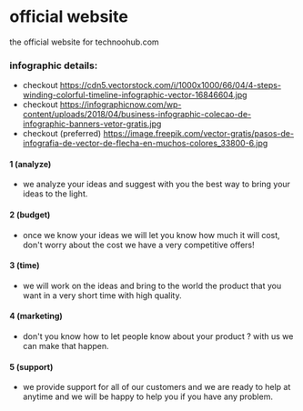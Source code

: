 # official website

the official  website for technoohub.com

### infographic details:
* checkout https://cdn5.vectorstock.com/i/1000x1000/66/04/4-steps-winding-colorful-timeline-infographic-vector-16846604.jpg
* checkout https://infographicnow.com/wp-content/uploads/2018/04/business-infographic-colecao-de-infographic-banners-vetor-gratis.jpg
* checkout (preferred) https://image.freepik.com/vector-gratis/pasos-de-infografia-de-vector-de-flecha-en-muchos-colores_33800-6.jpg

#### 1 (analyze)
* we analyze your ideas and suggest with you the best way to bring your ideas to the light.

#### 2 (budget)
* once we know your ideas we will let you know how much it will cost, don't worry about the cost we have a very competitive offers! 

#### 3 (time)
* we will work on the ideas and bring to the world the product that you want in a very short time with high quality.

#### 4 (marketing)
* don't you know how to let people know about your product ? with us we can make that happen. 

#### 5 (support)
* we provide support for all of our customers and we are ready to help at anytime and we will be happy to help you if you have any problem. 